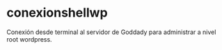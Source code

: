 # conexionshellwp
Conexión desde terminal al servidor de Goddady para administrar a nivel root wordpress.
